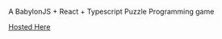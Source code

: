 A BabylonJS + React + Typescript Puzzle Programming game

[Hosted Here](https://purple-pond-019afec10.3.azurestaticapps.net)
